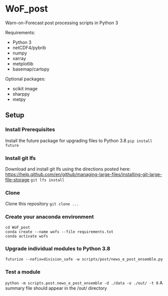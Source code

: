 # WoF_post
Warn-on-Forecast post processing scripts in Python 3

Requirements:

  - Python 3
  - netCDF4/pybrib
  - numpy
  - xarray
  - metplotlib
  - basemap/cartopy
  
Optional packages:

  - scikit image
  - sharppy
  - metpy

## Setup

### Install Prerequisites
Install the future package for upgrading files to Python 3.8
```pip install future```

### Install git lfs
Download and install git lfs using the directions posted here: https://help.github.com/en/github/managing-large-files/installing-git-large-file-storage
```git lfs install```

### Clone 
Clone this repository
```git clone ...```

### Create your anaconda environment
```
cd WoF_post
conda create --name wofs --file requirements.txt
conda activate wofs
```

### Upgrade individual modules to Python 3.8
```futurize --nofix=division_safe -w scripts/post/news_e_post_ensemble.py```

### Test a module
```python -m scripts.post.news_e_post_ensemble -d ./data -o ./out/ -t 0```
A summary file should appear in the /out/ directory